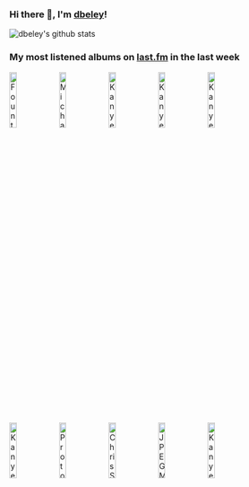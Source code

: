### Hi there 👋, I'm [dbeley](https://dbeley.ovh/en)!

![dbeley's github stats](https://github-readme-stats.vercel.app/api?username=dbeley)

### My most listened albums on [last.fm](https://www.last.fm/user/d_beley) in the last week

[<img src='https://lastfm.freetls.fastly.net/i/u/300x300/f31ec2ac9b822663f1d0f0da3b3a4c38.jpg' width='16%' height='16%' alt='Fountains of Wayne - Out-Of-State Plates'>](https://www.last.fm/music/fountains%2bof%2bwayne/out-of-state%2bplates)&nbsp;
[<img src='https://lastfm.freetls.fastly.net/i/u/300x300/7cce4934adf2453b956ce29dd840bd84.png' width='16%' height='16%' alt='Michael Giacchino - Up'>](https://www.last.fm/music/michael%2bgiacchino/up)&nbsp;
[<img src='https://lastfm.freetls.fastly.net/i/u/300x300/c2dbe79ace8a4998c9955214bf6ee345.png' width='16%' height='16%' alt='Kanye West - The College Dropout'>](https://www.last.fm/music/kanye%2bwest/the%2bcollege%2bdropout)&nbsp;
[<img src='https://lastfm.freetls.fastly.net/i/u/300x300/9c0e7886d750a519c9ec63c30434b483.png' width='16%' height='16%' alt='Kanye West - Late Registration'>](https://www.last.fm/music/kanye%2bwest/late%2bregistration)&nbsp;
[<img src='https://lastfm.freetls.fastly.net/i/u/300x300/8a071c4b073625018de5f0ac58727511.png' width='16%' height='16%' alt='Kanye West - My Beautiful Dark Twisted Fantasy'>](https://www.last.fm/music/kanye%2bwest/my%2bbeautiful%2bdark%2btwisted%2bfantasy)&nbsp;
<br>
[<img src='https://lastfm.freetls.fastly.net/i/u/300x300/617da94739994953c9dead5f00a6972c.png' width='16%' height='16%' alt='Kanye West - Yeezus'>](https://www.last.fm/music/kanye%2bwest/yeezus)&nbsp;
[<img src='https://lastfm.freetls.fastly.net/i/u/300x300/d1a6635c265ad6b80a5aa1619fe4b33f.jpg' width='16%' height='16%' alt='Protomartyr - Formal Growth in the Desert'>](https://www.last.fm/music/protomartyr/formal%2bgrowth%2bin%2bthe%2bdesert)&nbsp;
[<img src='https://lastfm.freetls.fastly.net/i/u/300x300/e331d7ccf4b99a326e9bd62cced019ab.jpg' width='16%' height='16%' alt='Chris Stapleton - Starting Over'>](https://www.last.fm/music/chris%2bstapleton/starting%2bover)&nbsp;
[<img src='https://lastfm.freetls.fastly.net/i/u/300x300/824d6fe0b424b132b67dd6ab6ec0720a.png' width='16%' height='16%' alt='JPEGMAFIA - LP!'>](https://www.last.fm/music/jpegmafia/lp%2521)&nbsp;
[<img src='https://lastfm.freetls.fastly.net/i/u/300x300/d56d20d9b72937e4655cc069f3df09ef.jpg' width='16%' height='16%' alt='Kanye West - 808s & Heartbreak'>](https://www.last.fm/music/kanye%2bwest/808s%2b%2526%2bheartbreak)&nbsp;
<br>
